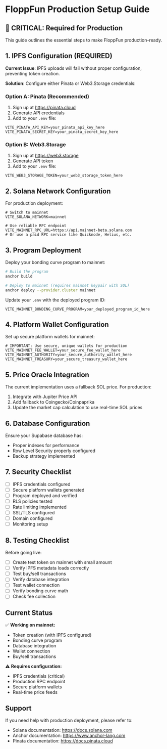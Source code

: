 # FloppFun Production Setup Guide

## 🚨 CRITICAL: Required for Production

This guide outlines the essential steps to make FloppFun production-ready.

## 1. IPFS Configuration (REQUIRED)

**Current Issue**: IPFS uploads will fail without proper configuration, preventing token creation.

**Solution**: Configure either Pinata or Web3.Storage credentials:

### Option A: Pinata (Recommended)
1. Sign up at https://pinata.cloud
2. Generate API credentials
3. Add to your `.env` file:
```env
VITE_PINATA_API_KEY=your_pinata_api_key_here
VITE_PINATA_SECRET_KEY=your_pinata_secret_key_here
```

### Option B: Web3.Storage
1. Sign up at https://web3.storage
2. Generate API token
3. Add to your `.env` file:
```env
VITE_WEB3_STORAGE_TOKEN=your_web3_storage_token_here
```

## 2. Solana Network Configuration

For production deployment:

```env
# Switch to mainnet
VITE_SOLANA_NETWORK=mainnet

# Use reliable RPC endpoint
VITE_MAINNET_RPC_URL=https://api.mainnet-beta.solana.com
# Or use a paid RPC service like Quicknode, Helius, etc.
```

## 3. Program Deployment

Deploy your bonding curve program to mainnet:

```bash
# Build the program
anchor build

# Deploy to mainnet (requires mainnet keypair with SOL)
anchor deploy --provider.cluster mainnet
```

Update your `.env` with the deployed program ID:
```env
VITE_MAINNET_BONDING_CURVE_PROGRAM=your_deployed_program_id_here
```

## 4. Platform Wallet Configuration

Set up secure platform wallets for mainnet:

```env
# IMPORTANT: Use secure, unique wallets for production
VITE_MAINNET_FEE_WALLET=your_secure_fee_wallet_here
VITE_MAINNET_AUTHORITY=your_secure_authority_wallet_here  
VITE_MAINNET_TREASURY=your_secure_treasury_wallet_here
```

## 5. Price Oracle Integration

The current implementation uses a fallback SOL price. For production:

1. Integrate with Jupiter Price API
2. Add fallback to Coingecko/Coinpaprika
3. Update the market cap calculation to use real-time SOL prices

## 6. Database Configuration

Ensure your Supabase database has:
- Proper indexes for performance
- Row Level Security properly configured
- Backup strategy implemented

## 7. Security Checklist

- [ ] IPFS credentials configured
- [ ] Secure platform wallets generated
- [ ] Program deployed and verified
- [ ] RLS policies tested
- [ ] Rate limiting implemented
- [ ] SSL/TLS configured
- [ ] Domain configured
- [ ] Monitoring setup

## 8. Testing Checklist

Before going live:
- [ ] Create test token on mainnet with small amount
- [ ] Verify IPFS metadata loads correctly
- [ ] Test buy/sell transactions
- [ ] Verify database integration
- [ ] Test wallet connection
- [ ] Verify bonding curve math
- [ ] Check fee collection

## Current Status

✅ **Working on mainnet:**
- Token creation (with IPFS configured)
- Bonding curve program
- Database integration
- Wallet connection
- Buy/sell transactions

⚠️ **Requires configuration:**
- IPFS credentials (critical)
- Production RPC endpoint
- Secure platform wallets
- Real-time price feeds

## Support

If you need help with production deployment, please refer to:
- Solana documentation: https://docs.solana.com
- Anchor documentation: https://www.anchor-lang.com
- Pinata documentation: https://docs.pinata.cloud